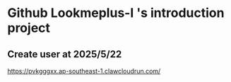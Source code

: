 # Github Lookmeplus-l 's introduction project
## Create user at 2025/5/22
https://pvkgggxx.ap-southeast-1.clawcloudrun.com/
